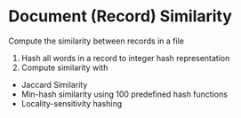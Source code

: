 # Document (Record) Similarity
Compute the similarity between records in a file


1) Hash all words in a record to integer hash representation
2) Compute similarity with

- Jaccard Similarity
- Min-hash similarity using 100 predefined hash functions
- Locality-sensitivity hashing
